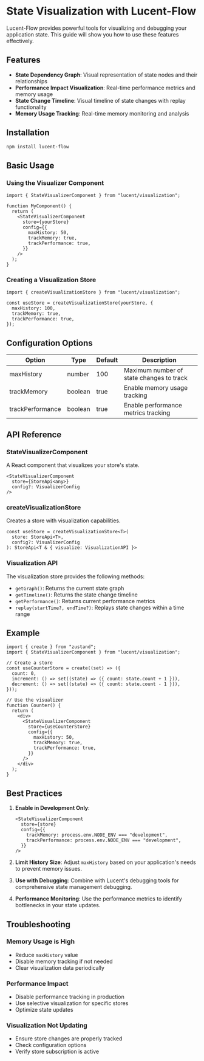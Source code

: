 # State Visualization with Lucent-Flow

Lucent-Flow provides powerful tools for visualizing and debugging your application state. This guide will show you how to use these features effectively.

## Features

- **State Dependency Graph**: Visual representation of state nodes and their relationships
- **Performance Impact Visualization**: Real-time performance metrics and memory usage
- **State Change Timeline**: Visual timeline of state changes with replay functionality
- **Memory Usage Tracking**: Real-time memory monitoring and analysis

## Installation

```bash
npm install lucent-flow
```

## Basic Usage

### Using the Visualizer Component

```tsx
import { StateVisualizerComponent } from "lucent/visualization";

function MyComponent() {
  return (
    <StateVisualizerComponent
      store={yourStore}
      config={{
        maxHistory: 50,
        trackMemory: true,
        trackPerformance: true,
      }}
    />
  );
}
```

### Creating a Visualization Store

```tsx
import { createVisualizationStore } from "lucent/visualization";

const useStore = createVisualizationStore(yourStore, {
  maxHistory: 100,
  trackMemory: true,
  trackPerformance: true,
});
```

## Configuration Options

| Option           | Type    | Default | Description                              |
| ---------------- | ------- | ------- | ---------------------------------------- |
| maxHistory       | number  | 100     | Maximum number of state changes to track |
| trackMemory      | boolean | true    | Enable memory usage tracking             |
| trackPerformance | boolean | true    | Enable performance metrics tracking      |

## API Reference

### StateVisualizerComponent

A React component that visualizes your store's state.

```tsx
<StateVisualizerComponent
  store={StoreApi<any>}
  config?: VisualizerConfig
/>
```

### createVisualizationStore

Creates a store with visualization capabilities.

```tsx
const useStore = createVisualizationStore<T>(
  store: StoreApi<T>,
  config?: VisualizerConfig
): StoreApi<T & { visualize: VisualizationAPI }>
```

### Visualization API

The visualization store provides the following methods:

- `getGraph()`: Returns the current state graph
- `getTimeline()`: Returns the state change timeline
- `getPerformance()`: Returns current performance metrics
- `replay(startTime?, endTime?)`: Replays state changes within a time range

## Example

```tsx
import { create } from "zustand";
import { StateVisualizerComponent } from "lucent/visualization";

// Create a store
const useCounterStore = create((set) => ({
  count: 0,
  increment: () => set((state) => ({ count: state.count + 1 })),
  decrement: () => set((state) => ({ count: state.count - 1 })),
}));

// Use the visualizer
function Counter() {
  return (
    <div>
      <StateVisualizerComponent
        store={useCounterStore}
        config={{
          maxHistory: 50,
          trackMemory: true,
          trackPerformance: true,
        }}
      />
    </div>
  );
}
```

## Best Practices

1. **Enable in Development Only**:

   ```tsx
   <StateVisualizerComponent
     store={store}
     config={{
       trackMemory: process.env.NODE_ENV === "development",
       trackPerformance: process.env.NODE_ENV === "development",
     }}
   />
   ```

2. **Limit History Size**: Adjust `maxHistory` based on your application's needs to prevent memory issues.

3. **Use with Debugging**: Combine with Lucent's debugging tools for comprehensive state management debugging.

4. **Performance Monitoring**: Use the performance metrics to identify bottlenecks in your state updates.

## Troubleshooting

### Memory Usage is High

- Reduce `maxHistory` value
- Disable memory tracking if not needed
- Clear visualization data periodically

### Performance Impact

- Disable performance tracking in production
- Use selective visualization for specific stores
- Optimize state updates

### Visualization Not Updating

- Ensure store changes are properly tracked
- Check configuration options
- Verify store subscription is active
